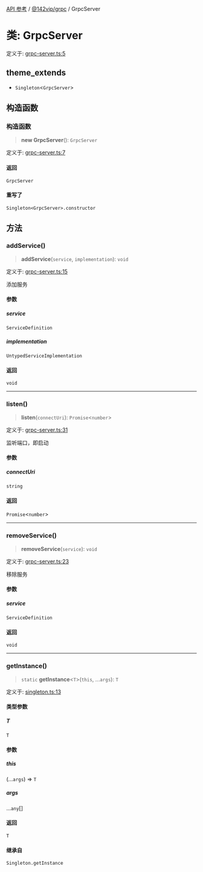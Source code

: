 [API 参考](../../../index.md) / [@142vip/grpc](../index.md) / GrpcServer

# 类: GrpcServer

定义于: [grpc-server.ts:5](https://github.com/142vip/core-x/blob/bdff6769b69266ddfe7392709afaa643b39c00f4/packages/grpc/src/grpc-server.ts#L5)

## theme_extends

- `Singleton`\<`GrpcServer`\>

## 构造函数

### 构造函数

> **new GrpcServer**(): `GrpcServer`

定义于: [grpc-server.ts:7](https://github.com/142vip/core-x/blob/bdff6769b69266ddfe7392709afaa643b39c00f4/packages/grpc/src/grpc-server.ts#L7)

#### 返回

`GrpcServer`

#### 重写了

`Singleton<GrpcServer>.constructor`

## 方法

### addService()

> **addService**(`service`, `implementation`): `void`

定义于: [grpc-server.ts:15](https://github.com/142vip/core-x/blob/bdff6769b69266ddfe7392709afaa643b39c00f4/packages/grpc/src/grpc-server.ts#L15)

添加服务

#### 参数

##### service

`ServiceDefinition`

##### implementation

`UntypedServiceImplementation`

#### 返回

`void`

***

### listen()

> **listen**(`connectUri`): `Promise`\<`number`\>

定义于: [grpc-server.ts:31](https://github.com/142vip/core-x/blob/bdff6769b69266ddfe7392709afaa643b39c00f4/packages/grpc/src/grpc-server.ts#L31)

监听端口，即启动

#### 参数

##### connectUri

`string`

#### 返回

`Promise`\<`number`\>

***

### removeService()

> **removeService**(`service`): `void`

定义于: [grpc-server.ts:23](https://github.com/142vip/core-x/blob/bdff6769b69266ddfe7392709afaa643b39c00f4/packages/grpc/src/grpc-server.ts#L23)

移除服务

#### 参数

##### service

`ServiceDefinition`

#### 返回

`void`

***

### getInstance()

> `static` **getInstance**\<`T`\>(`this`, ...`args`): `T`

定义于: [singleton.ts:13](https://github.com/142vip/core-x/blob/bdff6769b69266ddfe7392709afaa643b39c00f4/packages/grpc/src/singleton.ts#L13)

#### 类型参数

##### T

`T`

#### 参数

##### this

(...`args`) => `T`

##### args

...`any`[]

#### 返回

`T`

#### 继承自

`Singleton.getInstance`
